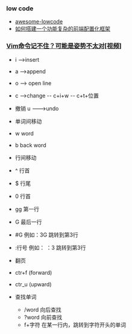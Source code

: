 <!--
 * @Desc: 
 * @FilePath: /firewood/month/2021/04_README.md
 * @Author: liujianwei1
 * @Date: 2021-04-12 16:28:50
 * @LastEditors: liujianwei1
 * @LastEditTime: 2021-04-28 15:53:16
 * @Reference Desc: 
-->
### low code
- [awesome-lowcode](https://github.com/taowen/awesome-lowcode)
- [如何搭建一个功能复杂的前端配置化框架](https://www.cnblogs.com/wukong-holmes/p/9287763.html)

### [Vim命令记不住？可能是姿势不太对[视频]](https://zhuanlan.zhihu.com/p/66166188)
- i -->insert 
- a -->append
- o --> open line
- c -->change
 -- c+i+w 
 -- c+t+位置
- 撤销 u  --->undo
- 单词间移动
 - w word
 - b back word
- 行间移动
 - ^ 行首
 - $ 行尾
 - 0 行首
 - gg 第一行
 - G  最后一行
 - #G  例如：3G  跳转到第3行
 - :行号  例如：  ：3 跳转到第3行

- 翻页
 - ctr+f (forward)
 - ctr_u (upward) 
- 查找单词
  - /word 向后查找
  - ?word 向前查找
  - f+字符 在某一行内，跳转到字符开头的单词
